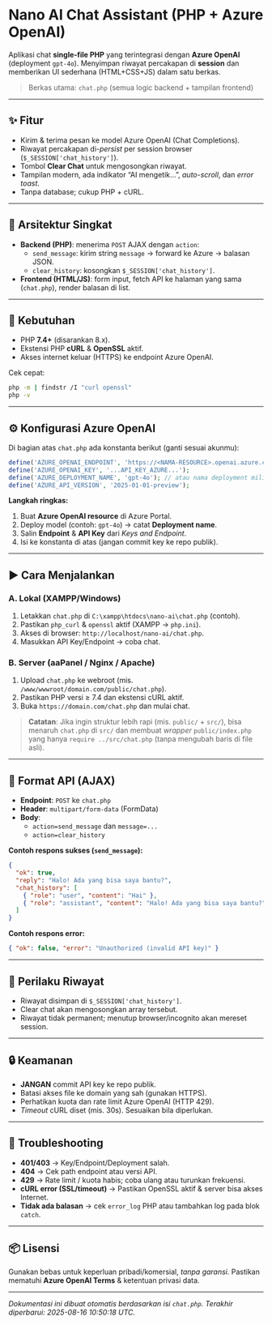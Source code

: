 # Nano AI Chat Assistant (PHP + Azure OpenAI)

Aplikasi chat **single-file PHP** yang terintegrasi dengan **Azure OpenAI** (deployment `gpt-4o`). Menyimpan riwayat percakapan di **session** dan memberikan UI sederhana (HTML+CSS+JS) dalam satu berkas.

> Berkas utama: `chat.php` (semua logic backend + tampilan frontend)

---

## ✨ Fitur
- Kirim & terima pesan ke model Azure OpenAI (Chat Completions).
- Riwayat percakapan di-*persist* per session browser (`$_SESSION['chat_history']`).
- Tombol **Clear Chat** untuk mengosongkan riwayat.
- Tampilan modern, ada indikator “AI mengetik…”, *auto-scroll*, dan *error toast*.
- Tanpa database; cukup PHP + cURL.

---

## 🧩 Arsitektur Singkat
- **Backend (PHP)**: menerima `POST` AJAX dengan `action`:
  - `send_message`: kirim string `message` → forward ke Azure → balasan JSON.
  - `clear_history`: kosongkan `$_SESSION['chat_history']`.
- **Frontend (HTML/JS)**: form input, fetch API ke halaman yang sama (`chat.php`), render balasan di list.

---

## 🔧 Kebutuhan
- PHP **7.4+** (disarankan 8.x).
- Ekstensi PHP **cURL** & **OpenSSL** aktif.
- Akses internet keluar (HTTPS) ke endpoint Azure OpenAI.

Cek cepat:
```bash
php -m | findstr /I "curl openssl"
php -v
```

---

## ⚙️ Konfigurasi Azure OpenAI
Di bagian atas `chat.php` ada konstanta berikut (ganti sesuai akunmu):

```php
define('AZURE_OPENAI_ENDPOINT', 'https://<NAMA-RESOURCE>.openai.azure.com/');
define('AZURE_OPENAI_KEY', '...API_KEY_AZURE...');
define('AZURE_DEPLOYMENT_NAME', 'gpt-4o'); // atau nama deployment milikmu
define('AZURE_API_VERSION', '2025-01-01-preview');
```

**Langkah ringkas:**
1. Buat **Azure OpenAI resource** di Azure Portal.
2. Deploy model (contoh: `gpt-4o`) → catat **Deployment name**.
3. Salin **Endpoint** & **API Key** dari *Keys and Endpoint*.
4. Isi ke konstanta di atas (jangan commit key ke repo publik).

---

## ▶️ Cara Menjalankan

### A. Lokal (XAMPP/Windows)
1. Letakkan `chat.php` di `C:\xampp\htdocs\nano-ai\chat.php` (contoh).
2. Pastikan `php_curl` & `openssl` aktif (XAMPP → `php.ini`).
3. Akses di browser: `http://localhost/nano-ai/chat.php`.
4. Masukkan API Key/Endpoint → coba chat.

### B. Server (aaPanel / Nginx / Apache)
1. Upload `chat.php` ke webroot (mis. `/www/wwwroot/domain.com/public/chat.php`).
2. Pastikan PHP versi ≥ 7.4 dan ekstensi cURL aktif.
3. Buka `https://domain.com/chat.php` dan mulai chat.

> **Catatan**: Jika ingin struktur lebih rapi (mis. `public/` + `src/`), bisa menaruh `chat.php` di `src/` dan membuat *wrapper* `public/index.php` yang hanya `require ../src/chat.php` (tanpa mengubah baris di file asli).

---

## 📡 Format API (AJAX)
- **Endpoint**: `POST` ke `chat.php`
- **Header**: `multipart/form-data` (FormData)
- **Body**:
  - `action=send_message` dan `message=...`
  - `action=clear_history`

**Contoh respons sukses (`send_message`):**
```json
{
  "ok": true,
  "reply": "Halo! Ada yang bisa saya bantu?",
  "chat_history": [
    { "role": "user", "content": "Hai" },
    { "role": "assistant", "content": "Halo! Ada yang bisa saya bantu?" }
  ]
}
```

**Contoh respons error:**
```json
{ "ok": false, "error": "Unauthorized (invalid API key)" }
```

---

## 📝 Perilaku Riwayat
- Riwayat disimpan di `$_SESSION['chat_history']`.
- Clear chat akan mengosongkan array tersebut.
- Riwayat tidak permanent; menutup browser/incognito akan mereset session.

---

## 🔒 Keamanan
- **JANGAN** commit API key ke repo publik.
- Batasi akses file ke domain yang sah (gunakan HTTPS).
- Perhatikan kuota dan rate limit Azure OpenAI (HTTP 429).
- *Timeout* cURL diset (mis. 30s). Sesuaikan bila diperlukan.

---

## 🧰 Troubleshooting
- **401/403** → Key/Endpoint/Deployment salah.
- **404** → Cek path endpoint atau versi API.
- **429** → Rate limit / kuota habis; coba ulang atau turunkan frekuensi.
- **cURL error (SSL/timeout)** → Pastikan OpenSSL aktif & server bisa akses Internet.
- **Tidak ada balasan** → cek `error_log` PHP atau tambahkan log pada blok `catch`.

---

## 📦 Lisensi
Gunakan bebas untuk keperluan pribadi/komersial, *tanpa garansi*. Pastikan mematuhi **Azure OpenAI Terms** & ketentuan privasi data.

---

_Dokumentasi ini dibuat otomatis berdasarkan isi `chat.php`. Terakhir diperbarui: 2025-08-16 10:50:18 UTC._
